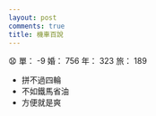 ```yaml
---
layout: post
comments: true
title: 機車百說
---
```


:anguished: 單： -9 婚： 756 年： 323 旅： 189

- 拼不過四輪
- 不如鐵馬省油
- 方便就是爽

